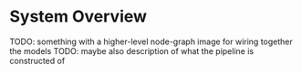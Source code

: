 # System Overview

TODO: something with a higher-level node-graph image for wiring together the models
TODO: maybe also description of what the pipeline is constructed of